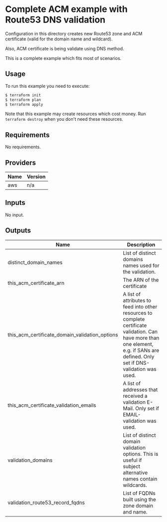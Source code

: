# Complete ACM example with Route53 DNS validation

Configuration in this directory creates new Route53 zone and ACM certificate (valid for the domain name and wildcard).

Also, ACM certificate is being validate using DNS method.

This is a complete example which fits most of scenarios.

## Usage

To run this example you need to execute:

```bash
$ terraform init
$ terraform plan
$ terraform apply
```

Note that this example may create resources which cost money. Run `terraform destroy` when you don't need these resources.

<!-- BEGINNING OF PRE-COMMIT-TERRAFORM DOCS HOOK -->
## Requirements

No requirements.

## Providers

| Name | Version |
|------|---------|
| aws | n/a |

## Inputs

No input.

## Outputs

| Name | Description |
|------|-------------|
| distinct\_domain\_names | List of distinct domains names used for the validation. |
| this\_acm\_certificate\_arn | The ARN of the certificate |
| this\_acm\_certificate\_domain\_validation\_options | A list of attributes to feed into other resources to complete certificate validation. Can have more than one element, e.g. if SANs are defined. Only set if DNS-validation was used. |
| this\_acm\_certificate\_validation\_emails | A list of addresses that received a validation E-Mail. Only set if EMAIL-validation was used. |
| validation\_domains | List of distinct domain validation options. This is useful if subject alternative names contain wildcards. |
| validation\_route53\_record\_fqdns | List of FQDNs built using the zone domain and name. |

<!-- END OF PRE-COMMIT-TERRAFORM DOCS HOOK -->
